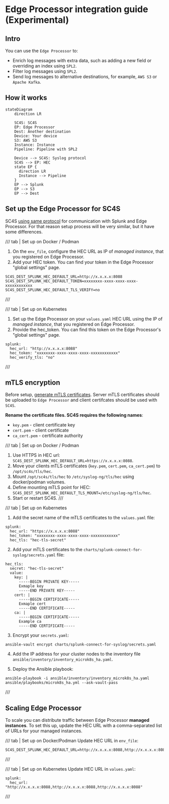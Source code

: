 # Edge Processor integration guide (Experimental)

## Intro

You can use the `Edge Processor` to:

* Enrich log messages with extra data, such as adding a new field or overriding an index using `SPL2`.
* Filter log messages using `SPL2`.
* Send log messages to alternative destinations, for example, `AWS S3` or `Apache Kafka`.

## How it works

```mermaid
stateDiagram
    direction LR

    SC4S: SC4S
    EP: Edge Processor
    Dest: Another destination
    Device: Your device
    S3: AWS S3
    Instance: Instance
    Pipeline: Pipeline with SPL2

    Device --> SC4S: Syslog protocol
    SC4S --> EP: HEC
    state EP {
      direction LR
      Instance --> Pipeline
    }
    EP --> Splunk
    EP --> S3
    EP --> Dest
```

## Set up the Edge Processor for SC4S

SC4S [using same protocol](https://docs.splunk.com/Documentation/SplunkCloud/latest/EdgeProcessor/HECSource) for communication with Splunk and Edge Processor. For that reason setup process will be very similar, but it have some differences.

/// tab | Set up on Docker / Podman
1. On the `env_file`, configure the HEC URL as IP of *managed instance*, that you registered on Edge Processor.
2. Add your HEC token. You can find your token in the Edge Processor "global settings" page. 

```
SC4S_DEST_SPLUNK_HEC_DEFAULT_URL=http://x.x.x.x:8088
SC4S_DEST_SPLUNK_HEC_DEFAULT_TOKEN=xxxxxxxx-xxxx-xxxx-xxxx-xxxxxxxxxxxx
SC4S_DEST_SPLUNK_HEC_DEFAULT_TLS_VERIFY=no
```
///

/// tab | Set up on Kubernetes
1. Set up the Edge Processor on your `values.yaml` HEC URL using the IP of *managed instance*, that you registered on Edge Processor.
2. Provide the hec_token. You can find this token on the Edge Processor's "global settings" page.

```
splunk:
  hec_url: "http://x.x.x.x:8088"
  hec_token: "xxxxxxxx-xxxx-xxxx-xxxx-xxxxxxxxxxxx"
  hec_verify_tls: "no"
```
///

## mTLS encryption

Before setup, [generate mTLS certificates](https://docs.splunk.com/Documentation/SplunkCloud/latest/EdgeProcessor/SecureForwarders). Server mTLS certificates should be uploaded to `Edge Processor` and client certifcates should be used with `SC4S`.

**Rename the certificate files. SC4S requires the following names**:

  * `key.pem` - client certificate key
  * `cert.pem` - client certificate
  * `ca_cert.pem` - certificate authority

/// tab | Set up on Docker / Podman
1. Use HTTPS in HEC url: `SC4S_DEST_SPLUNK_HEC_DEFAULT_URL=https://x.x.x.x:8088`.
2. Move your clients mTLS certificates (`key.pem`, `cert.pem`, `ca_cert.pem`) to `/opt/sc4s/tls/hec`.
3. Mount `/opt/sc4s/tls/hec` to `/etc/syslog-ng/tls/hec` using docker/podman volumes.
4. Define mounting mTLS point for HEC: `SC4S_DEST_SPLUNK_HEC_DEFAULT_TLS_MOUNT=/etc/syslog-ng/tls/hec`.
5. Start or restart SC4S.
///

/// tab | Set up on Kubernetes
1. Add the secret name of the mTLS certificates to the `values.yaml` file:

```
splunk:
  hec_url: "https://x.x.x.x:8088"
  hec_token: "xxxxxxxx-xxxx-xxxx-xxxx-xxxxxxxxxxxx"
  hec_tls: "hec-tls-secret"
```

2. Add your mTLS certificates to the `charts/splunk-connect-for-syslog/secrets.yaml` file:

```
hec_tls:
  secret: "hec-tls-secret"
  value:
    key: |
      -----BEGIN PRIVATE KEY-----
      Exmaple key
      -----END PRIVATE KEY-----
    cert: |
      -----BEGIN CERTIFICATE-----
      Exmaple cert
      -----END CERTIFICATE-----
    ca: |
      -----BEGIN CERTIFICATE-----
      Example ca
      -----END CERTIFICATE-----
```

3. Encrypt your `secrets.yaml`:

```
ansible-vault encrypt charts/splunk-connect-for-syslog/secrets.yaml
```

4. Add the IP address for your cluster nodes to the inventory file `ansible/inventory/inventory_microk8s_ha.yaml`.

5. Deploy the Ansible playbook:

```
ansible-playbook -i ansible/inventory/inventory_microk8s_ha.yaml ansible/playbooks/microk8s_ha.yml --ask-vault-pass
```
///

## Scaling Edge Processor

To scale you can distribute traffic between Edge Processor **managed instances**. To set this up, update the HEC URL with a comma-separated list of URLs for your managed instances.

/// tab | Set up on Docker/Podman
Update HEC URL in `env_file`:

```
SC4S_DEST_SPLUNK_HEC_DEFAULT_URL=http://x.x.x.x:8088,http://x.x.x.x:8088,http://x.x.x.x:8088
```
///

/// tab | Set up on Kubernetes
Update HEC URL in `values.yaml`:

```
splunk:
  hec_url: "http://x.x.x.x:8088,http://x.x.x.x:8088,http://x.x.x.x:8088"
```
///
